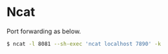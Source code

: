 # Ncat

Port forwarding as below. 

```bash
$ ncat -l 8081 --sh-exec 'ncat localhost 7890' -k
```



